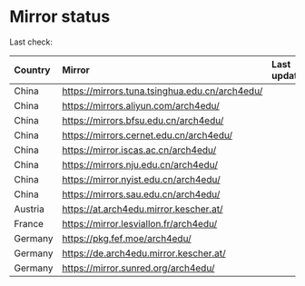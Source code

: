 <script src="./time.js"></script>
# Mirror status
Last check: <script type="text/javascript">localize(1717266246.6337605);</script>

|Country|Mirror|Last update|
|:------|:-----|:----------|
|China|https://mirrors.tuna.tsinghua.edu.cn/arch4edu/|<script type="text/javascript">localize(1717223739);</script>|
|China|https://mirrors.aliyun.com/arch4edu/|<script type="text/javascript">localize(1717223739);</script>|
|China|https://mirrors.bfsu.edu.cn/arch4edu/|<script type="text/javascript">localize(1717223739);</script>|
|China|https://mirrors.cernet.edu.cn/arch4edu/|<script type="text/javascript">localize(1717223739);</script>|
|China|https://mirror.iscas.ac.cn/arch4edu/|<script type="text/javascript">localize(1717223739);</script>|
|China|https://mirrors.nju.edu.cn/arch4edu/|<script type="text/javascript">localize(1717180890);</script>|
|China|https://mirror.nyist.edu.cn/arch4edu/|<script type="text/javascript">localize(1717223739);</script>|
|China|https://mirrors.sau.edu.cn/arch4edu/|<script type="text/javascript">localize(1717223739);</script>|
|Austria|https://at.arch4edu.mirror.kescher.at/|<script type="text/javascript">localize(1717223739);</script>|
|France|https://mirror.lesviallon.fr/arch4edu/|<script type="text/javascript">localize(1717223739);</script>|
|Germany|https://pkg.fef.moe/arch4edu/|<script type="text/javascript">localize(1717223739);</script>|
|Germany|https://de.arch4edu.mirror.kescher.at/|<script type="text/javascript">localize(1717223739);</script>|
|Germany|https://mirror.sunred.org/arch4edu/|<script type="text/javascript">localize(1717223739);</script>|

<script src="./tablefilter/tablefilter.js"></script>
<script src="./table.js"></script>